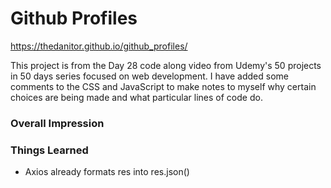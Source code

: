 # Github Profiles

https://thedanitor.github.io/github_profiles/

This project is from the Day 28 code along video from Udemy's 50 projects in 50 days series focused on web development. I have added some comments to the CSS and JavaScript to make notes to myself why certain choices are being made and what particular lines of code do.

### Overall Impression



### Things Learned

* Axios already formats res into res.json()
